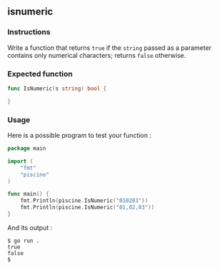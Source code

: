 ## isnumeric

### Instructions

Write a function that returns `true` if the `string` passed as a parameter contains only numerical characters; returns `false` otherwise.

### Expected function

```go
func IsNumeric(s string) bool {

}
```

### Usage

Here is a possible program to test your function :

```go
package main

import (
	"fmt"
	"piscine"
)

func main() {
	fmt.Println(piscine.IsNumeric("010203"))
	fmt.Println(piscine.IsNumeric("01,02,03"))
}
```

And its output :

```console
$ go run .
true
false
$
```
